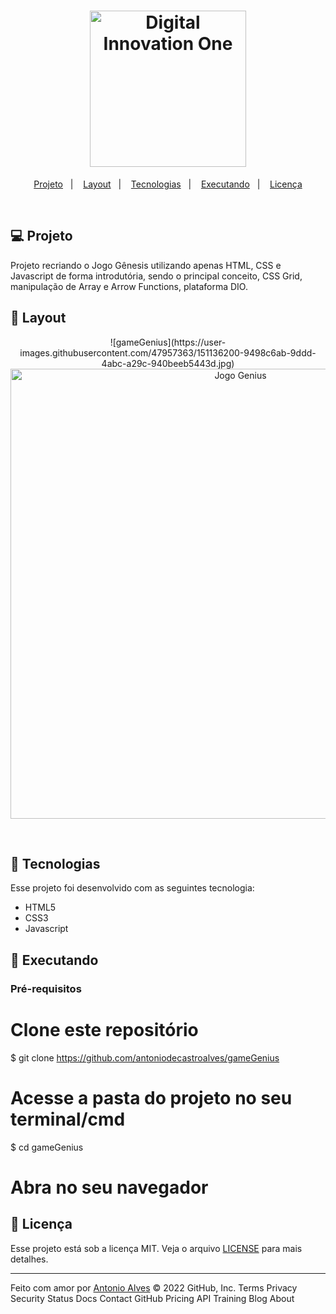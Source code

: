 <h1 align="center">
    <img alt="Digital Innovation One" title="#Digital Innovation One" src="https://user-images.githubusercontent.com/47957363/130337418-db0771ff-1810-4a29-aac8-de5023d5c47e.png" width="250px" />
</h1>

<p align="center">
  <a href="#-projeto">Projeto</a>&nbsp;&nbsp;&nbsp;|&nbsp;&nbsp;&nbsp;
  <a href="#-layout">Layout</a>&nbsp;&nbsp;&nbsp;|&nbsp;&nbsp;&nbsp;
  <a href="#-tecnologias">Tecnologias</a>&nbsp;&nbsp;&nbsp;|&nbsp;&nbsp;&nbsp;
  <a href="#-executando">Executando</a>&nbsp;&nbsp;&nbsp;|&nbsp;&nbsp;&nbsp;
  <a href="#memo-licença">Licença</a>
</p>
<br>

## 💻 Projeto

Projeto recriando o Jogo Gênesis utilizando apenas HTML, CSS e Javascript de forma introdutória, sendo o principal conceito, CSS Grid, manipulação de Array e Arrow Functions, plataforma DIO.

## 🎨 Layout

<p align="center">
    ![gameGenius](https://user-images.githubusercontent.com/47957363/151136200-9498c6ab-9ddd-4abc-a29c-940beeb5443d.jpg)
    <img alt="Jogo Genius" title="#Jogo Genius" src="![gameGenius](https://user-images.githubusercontent.com/47957363/151136200-9498c6ab-9ddd-4abc-a29c-940beeb5443d.jpg)" width="720px" />
    
</p>  
<br>

## :rocket: Tecnologias

Esse projeto foi desenvolvido com as seguintes tecnologia:

- HTML5
- CSS3
- Javascript

## :notebook: Executando


### Pré-requisitos


# Clone este repositório
$ git clone https://github.com/antoniodecastroalves/gameGenius

# Acesse a pasta do projeto no seu terminal/cmd
$ cd gameGenius

# Abra no seu navegador

## :memo: Licença

Esse projeto está sob a licença MIT. Veja o arquivo [LICENSE](LICENSE.md) para mais detalhes.

---

Feito com amor por [Antonio Alves](https://www.linkedin.com/in/antonio-alves-490b5646/) 
© 2022 GitHub, Inc.
Terms
Privacy
Security
Status
Docs
Contact GitHub
Pricing
API
Training
Blog
About
